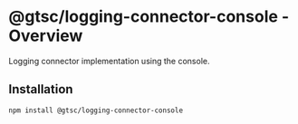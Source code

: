 # @gtsc/logging-connector-console - Overview

Logging connector implementation using the console.

## Installation

```shell
npm install @gtsc/logging-connector-console
```
